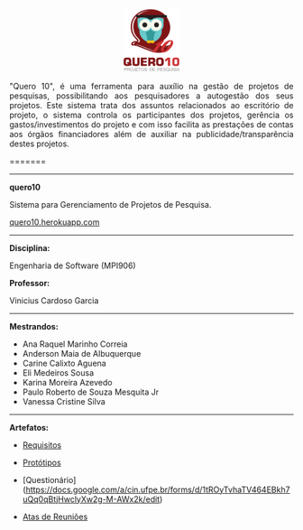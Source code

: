 <p align="center"><img src="https://github.com/elimds/quero10/blob/master/docs/logo_quero10.png?raw=true" width="20%"/></p>
<p align="justify"> "Quero 10", é uma ferramenta para auxílio na gestão de projetos de pesquisas, possibilitando aos pesquisadores a autogestão dos seus projetos. Este sistema trata dos assuntos relacionados ao escritório de projeto, o sistema controla os participantes dos projetos, gerência os gastos/investimentos do projeto e com isso facilita as prestações de contas aos órgãos financiadores além de auxiliar na publicidade/transparência destes projetos.</p>

=======
***
**quero10**

Sistema para Gerenciamento de Projetos de Pesquisa.

[quero10.herokuapp.com](http://quero10.herokuapp.com)

***

**Disciplina:**

Engenharia de Software (MPI906)

**Professor:**

Vinicius Cardoso Garcia

***

**Mestrandos:**
* Ana Raquel Marinho Correia
* Anderson Maia de Albuquerque
* Carine Calixto Aguena
* Eli Medeiros Sousa
* Karina Moreira Azevedo
* Paulo Roberto de Souza Mesquita Jr
* Vanessa Cristine Silva

***

**Artefatos:**
* [Requisitos](https://docs.google.com/a/cin.ufpe.br/document/d/1NFqAcbee1Us253wxi_2bKlWiC80xiLe_xUHz_sLjr7o/edit?usp=sharing)

* [Protótipos](https://drive.google.com/a/cin.ufpe.br/folderview?id=0BySLCnJXuwJWflM1akk1QUNURTZ3SXFpMUhCaE5PME52aHlPeDdyUzVaTlVmUDhfbUdKQkE&usp=sharing)

* [Questionário] (https://docs.google.com/a/cin.ufpe.br/forms/d/1tROyTvhaTV464EBkh7uQq0qBtjHwclyXw2g-M-AWx2k/edit)

* [Atas de Reuniões](https://drive.google.com/open?id=0B7PcyAnAe0IifkIzejFrSVZmZU1jaWVYZXZyeVZpVkVCWGhNZndpR2tmLXRkUTd6RFJramc)
